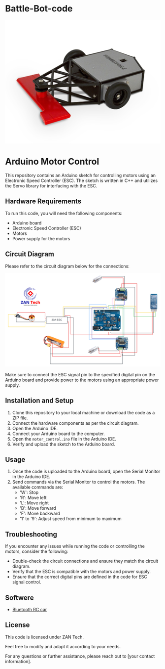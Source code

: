 ﻿# Battle-Bot-code

![alt text](https://github.com/Nakib00/Battle-Bot-code/blob/main/Battle%20bot%20img.jpg?raw=true)

# Arduino Motor Control

This repository contains an Arduino sketch for controlling motors using an Electronic Speed Controller (ESC). The sketch is written in C++ and utilizes the Servo library for interfacing with the ESC.

## Hardware Requirements

To run this code, you will need the following components:

- Arduino board
- Electronic Speed Controller (ESC)
- Motors
- Power supply for the motors

## Circuit Diagram

Please refer to the circuit diagram below for the connections:


![alt text](https://github.com/Nakib00/Battle-Bot-code/blob/main/Circuit%20of%20Battle%20bot.png?raw=true)


Make sure to connect the ESC signal pin to the specified digital pin on the Arduino board and provide power to the motors using an appropriate power supply.

## Installation and Setup

1. Clone this repository to your local machine or download the code as a ZIP file.
2. Connect the hardware components as per the circuit diagram.
3. Open the Arduino IDE.
4. Connect your Arduino board to the computer.
5. Open the `motor_control.ino` file in the Arduino IDE.
6. Verify and upload the sketch to the Arduino board.

## Usage

1. Once the code is uploaded to the Arduino board, open the Serial Monitor in the Arduino IDE.
2. Send commands via the Serial Monitor to control the motors. The available commands are:
   - 'W': Stop
   - 'R': Move left
   - 'L': Move right
   - 'B': Move forward
   - 'F': Move backward
   - '1' to '9': Adjust speed from minimum to maximum

## Troubleshooting

If you encounter any issues while running the code or controlling the motors, consider the following:

- Double-check the circuit connections and ensure they match the circuit diagram.
- Verify that the ESC is compatible with the motors and power supply.
- Ensure that the correct digital pins are defined in the code for ESC signal control.

## Softwere 

- [Bluetooth RC car](https://play.google.com/store/apps/details?id=braulio.calle.bluetoothRCcontroller)

## License

This code is licensed under ZAN Tech.

Feel free to modify and adapt it according to your needs.

For any questions or further assistance, please reach out to [your contact information].
